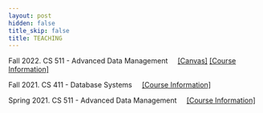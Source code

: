 ```yaml
---
layout: post
hidden: false
title_skip: false
title: TEACHING
---
```


Fall 2022. CS 511 - Advanced Data Management
&nbsp; &nbsp;
[[Canvas]](https://canvas.illinois.edu/courses/30559)
[[Course Information]](teaching/fall2022/cs511)

Fall 2021. CS 411 - Database Systems
&nbsp; &nbsp;
[[Course Information]](teaching/fall2021/cs411)


Spring 2021. CS 511 - Advanced Data Management 
&nbsp; &nbsp;
[[Course Information]](/teaching/sp2021/cs511)

